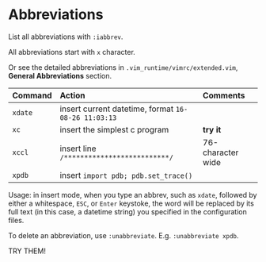 Abbreviations
==============

List all abbreviations with `:iabbrev`.

All abbreviations start with `x` character.

Or see the detailed abbreviations in `.vim_runtime/vimrc/extended.vim`,
**General Abbreviations** section.

| Command | Action | Comments |
|:------- |:-------|:---------|
| `xdate` | insert current datetime, format `16-08-26 11:03:13`| |
| `xc` | insert the simplest c program | **try it** |
| `xccl` | insert line `/**************************/` | 76-character wide |
| `xpdb` | insert `import pdb; pdb.set_trace()` | |

Usage: in insert mode, when you type an abbrev, such as `xdate`, followed by
either a whitespace, `ESC`, or `Enter` keystoke, the word will be replaced by
its full text (in this case, a datetime string) you specified in the
configuration files.

To delete an abbreviation, use `:unabbreviate`. E.g. `:unabbreviate xpdb`.

TRY THEM!

